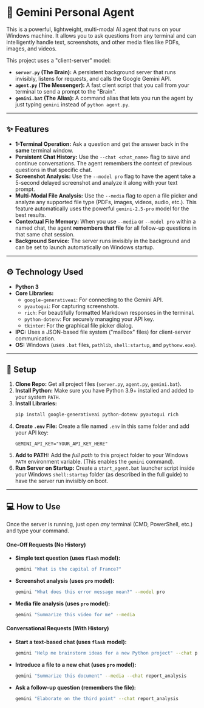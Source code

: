 # 🤖 Gemini Personal Agent

This is a powerful, lightweight, multi-modal AI agent that runs on your Windows machine. It allows you to ask questions from any terminal and can intelligently handle text, screenshots, and other media files like PDFs, images, and videos.

This project uses a "client-server" model:
* **`server.py` (The Brain):** A persistent background server that runs invisibly, listens for requests, and calls the Google Gemini API.
* **`agent.py` (The Messenger):** A fast client script that you call from your terminal to send a prompt to the "Brain".
* **`gemini.bat` (The Alias):** A command alias that lets you run the agent by just typing `gemini` instead of `python agent.py`.

---

## ✨ Features

* **1-Terminal Operation:** Ask a question and get the answer back in the **same** terminal window.
* **Persistent Chat History:** Use the `--chat <chat_name>` flag to save and continue conversations. The agent remembers the context of previous questions in that specific chat.
* **Screenshot Analysis:** Use the `--model pro` flag to have the agent take a 5-second delayed screenshot and analyze it along with your text prompt.
* **Multi-Modal File Analysis:** Use the `--media` flag to open a file picker and analyze any supported file type (PDFs, images, videos, audio, etc.). This feature automatically uses the powerful `gemini-2.5-pro` model for the best results.
* **Contextual File Memory:** When you use `--media` or `--model pro` within a named chat, the agent **remembers that file** for all follow-up questions in that same chat session.
* **Background Service:** The server runs invisibly in the background and can be set to launch automatically on Windows startup.

---

## ⚙️ Technology Used

* **Python 3**
* **Core Libraries:**
    * `google-generativeai`: For connecting to the Gemini API.
    * `pyautogui`: For capturing screenshots.
    * `rich`: For beautifully formatted Markdown responses in the terminal.
    * `python-dotenv`: For securely managing your API key.
    * `tkinter`: For the graphical file picker dialog.
* **IPC:** Uses a JSON-based file system ("mailbox" files) for client-server communication.
* **OS:** Windows (uses `.bat` files, `pathlib`, `shell:startup`, and `pythonw.exe`).

---

## 🚀 Setup

1.  **Clone Repo:** Get all project files (`server.py`, `agent.py`, `gemini.bat`).
2.  **Install Python:** Make sure you have Python 3.9+ installed and added to your system `PATH`.
3.  **Install Libraries:**
    ```bash
    pip install google-generativeai python-dotenv pyautogui rich
    ```
4.  **Create `.env` File:** Create a file named `.env` in this same folder and add your API key:
    ```
    GEMINI_API_KEY="YOUR_API_KEY_HERE"
    ```
5.  **Add to PATH:** Add the *full path* to this project folder to your Windows `PATH` environment variable. (This enables the `gemini` command).
6.  **Run Server on Startup:** Create a `start_agent.bat` launcher script inside your Windows `shell:startup` folder (as described in the full guide) to have the server run invisibly on boot.

---

## 💻 How to Use

Once the server is running, just open *any* terminal (CMD, PowerShell, etc.) and type your command.

#### One-Off Requests (No History)

* **Simple text question (uses `flash` model):**
    ```bash
    gemini "What is the capital of France?"
    ```
* **Screenshot analysis (uses `pro` model):**
    ```bash
    gemini "What does this error message mean?" --model pro
    ```
* **Media file analysis (uses `pro` model):**
    ```bash
    gemini "Summarize this video for me" --media
    ```

#### Conversational Requests (With History)

* **Start a text-based chat (uses `flash` model):**
    ```bash
    gemini "Help me brainstorm ideas for a new Python project" --chat python_ideas
    ```
* **Introduce a file to a new chat (uses `pro` model):**
    ```bash
    gemini "Summarize this document" --media --chat report_analysis
    ```
* **Ask a follow-up question (remembers the file):**
    ```bash
    gemini "Elaborate on the third point" --chat report_analysis
    ```